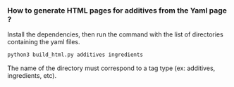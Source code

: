 ### How to generate HTML pages for additives from the Yaml page ?

Install the dependencies, then run the command with the list of directories containing the yaml files.

```bash
python3 build_html.py additives ingredients
```

The name of the directory must correspond to a tag type (ex: additives, ingredients, etc).
